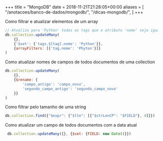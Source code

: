 +++
title = "MongoDB"
date = 2018-11-21T21:28:05+00:00
aliases = [
    "/anotacoes/banco-de-dados/mongodb/",
    "/dicas-mongodb/",
]
+++


Como filtrar e atualizar elementos de um array
```javascript
// Atualiza para 'Python' todas as tags que o atributo 'nome' seja igual 'Phyton'
db.collection.updateMany(
    {},
    {'$set': {'tags.$[tag].nome': 'Python'}},
    {arrayFilters: [{'tag.nome': 'Phyton'}]}
)
```


Como atualizar nomes de campos de todos documentos de uma collection
```javascript
db.collection.updateMany(
    {},
    {$rename: {
        'campo_antigo': 'campo_novo',
        'segundo_campo_antigo': 'segundo_campo_novo'
    }}
)
```


Como filtrar pelo tamanho de uma string
```javascript
db.collection.find({"$expr": {"$lte": [{"$strLenCP": "$FIELD"}, 4]}})
```


Como atualizar um campo de todos documentos com a data atual
```javascript
 db.collection.updateMany({}, {$set: {FIELD: new Date()}})
```
